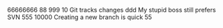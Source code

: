 ﻿666666668899910Git tracks changesdddMy stupid boss still prefers SVN55510000Creating a new branch is quick55